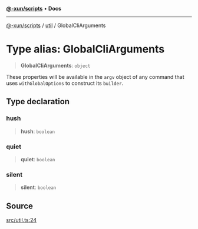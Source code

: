 [**@-xun/scripts**](../../README.md) • **Docs**

***

[@-xun/scripts](../../README.md) / [util](../README.md) / GlobalCliArguments

# Type alias: GlobalCliArguments

> **GlobalCliArguments**: `object`

These properties will be available in the `argv` object of any command that
uses `withGlobalOptions` to construct its `builder`.

## Type declaration

### hush

> **hush**: `boolean`

### quiet

> **quiet**: `boolean`

### silent

> **silent**: `boolean`

## Source

[src/util.ts:24](https://github.com/Xunnamius/xscripts/blob/7129e155987055d658c285b3a31d449ff5e71ba7/src/util.ts#L24)
